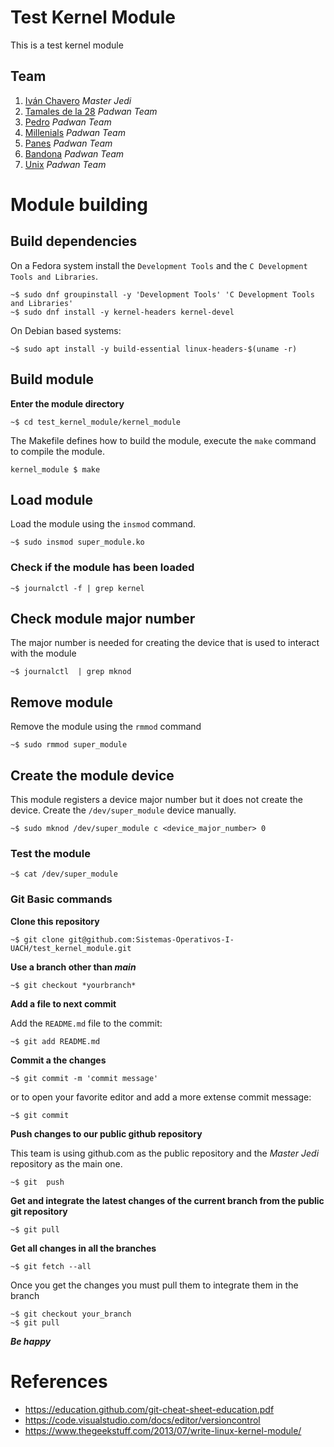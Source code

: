 # Test Kernel Module
This is a test kernel module

## Team



1. [Iván Chavero](https://github.com/imcsk8) *Master Jedi*
2. [Tamales de la 28](https://github.com/Sistemas-Operativos-I-UACH/test_kernel_module/tree/main/td28_kernel_module) *Padwan Team* 
3. [Pedro](https://github.com/Sistemas-Operativos-I-UACH/test_kernel_module/tree/main/pedro_kernel_module) *Padwan Team* 
4. [Millenials](https://github.com/Sistemas-Operativos-I-UACH/test_kernel_module/tree/main/millenials_kernel_module) *Padwan Team* 
5. [Panes](https://github.com/Sistemas-Operativos-I-UACH/test_kernel_module/tree/main/panes_kernel_module) *Padwan Team* 
6. [Bandona](https://github.com/Sistemas-Operativos-I-UACH/test_kernel_module/tree/main/Bandona_kernel_module) *Padwan Team* 
7. [Unix](https://github.com/test_kernel_module/unix_kernel_module) *Padwan Team* 


# Module building

## Build dependencies

On a Fedora system install the `Development Tools`  and the `C Development Tools and Libraries`.

```
~$ sudo dnf groupinstall -y 'Development Tools' 'C Development Tools and Libraries'
~$ sudo dnf install -y kernel-headers kernel-devel
```

On Debian based systems:

```
~$ sudo apt install -y build-essential linux-headers-$(uname -r)
```

## Build module

**Enter the module directory**

```
~$ cd test_kernel_module/kernel_module
```

The Makefile defines how to build the module, execute the `make` command to compile the module.

```
kernel_module $ make
```

## Load module

Load the module using the `insmod` command.

```
~$ sudo insmod super_module.ko
```

### Check if the module has been loaded

```
~$ journalctl -f | grep kernel
```

## Check module major number

The major number is needed for creating the device that is used to interact with the module
```
~$ journalctl  | grep mknod
```


## Remove module

Remove the module using the `rmmod` command

```
~$ sudo rmmod super_module
```

## Create the module device

This module registers a device major number but it does not create the device. Create the `/dev/super_module` device manually.

```
~$ sudo mknod /dev/super_module c <device_major_number> 0
```

### Test the module

```
~$ cat /dev/super_module
```


### Git Basic commands

**Clone this repository**

```
~$ git clone git@github.com:Sistemas-Operativos-I-UACH/test_kernel_module.git
```

**Use a branch other than *main***

```
~$ git checkout *yourbranch*
```

**Add a file to next commit**

Add the `README.md` file to the commit:

```
~$ git add README.md
```

**Commit a the changes**
```
~$ git commit -m 'commit message'
```

or to open your favorite editor and add a more extense commit message:

```
~$ git commit
```

**Push changes to our public github repository**

This team is using github.com as the public repository and the *Master Jedi* repository as the main one.

```
~$ git  push
```

**Get and integrate the latest changes of the current branch from the public git repository**

```
~$ git pull
```

**Get all changes in all the branches**

```
~$ git fetch --all
```

Once you get the changes you must pull them to integrate them in the branch

```
~$ git checkout your_branch
~$ git pull
```


***Be happy***

# References

* https://education.github.com/git-cheat-sheet-education.pdf
* https://code.visualstudio.com/docs/editor/versioncontrol
* https://www.thegeekstuff.com/2013/07/write-linux-kernel-module/
